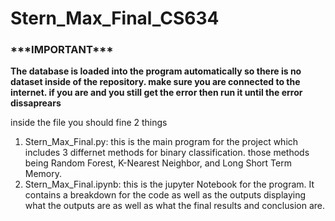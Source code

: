 # Stern_Max_Final_CS634
<h3><strong>***IMPORTANT***</strong></h3>
<strong>The database is loaded into the program automatically so there is no dataset inside of the repository. make sure you are connected to the internet. if you are and you still get the error then run it until the error dissaprears</strong>

inside the file you should fine 2 things
<ol>
  <li>Stern_Max_Final.py: this is the main program for the project which includes 3 differnet methods for binary classification. those methods being Random Forest, K-Nearest Neighbor, and Long Short Term Memory. </li>
  <li>Stern_Max_Final.ipynb: this is the jupyter Notebook for the program. It contains a breakdown for the code as well as the outputs displaying what the outputs are as well as what the final results and conclusion are.</li>
</ol>
